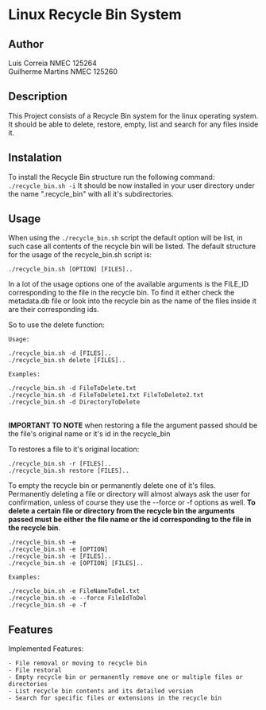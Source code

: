 # Linux Recycle Bin System

## Author
Luís Correia NMEC 125264<br>
Guilherme Martins NMEC 125260

## Description
This Project consists of a Recycle Bin system for the linux operating system. It should be able to delete, restore, empty, list and search for any files inside it.

## Instalation
To install the Recycle Bin structure run the following command:
```./recycle_bin.sh -i```
It should be now installed in your user directory under the name ".recycle_bin" with all it's subdirectories.

## Usage
When using the ```./recycle_bin.sh``` script the default option will be list, in such case all contents of the recycle bin will be listed. The default structure for the usage of the recycle_bin.sh script is:<br>

```./recycle_bin.sh [OPTION] [FILES]..```<br>

In a lot of the usage options one of the available arguments is the FILE_ID corresponding to the file in the recycle bin. To find it either check the metadata.db file or look into the recycle bin as the name of the files inside it are their corresponding ids.


So to use the delete function:

    Usage:

    ./recycle_bin.sh -d [FILES]..
    ./recycle_bin.sh delete [FILES]..

    Examples:

    ./recycle_bin.sh -d FileToDelete.txt
    ./recycle_bin.sh -d FileToDelete1.txt FileToDelete2.txt
    ./recycle_bin.sh -d DirectoryToDelete

<br>
<b>IMPORTANT TO NOTE</b> when restoring a file the argument passed should be the file's original name or it's id in the recycle_bin
<br>

To restores a file to it's original location:

    ./recycle_bin.sh -r [FILES]..
    ./recycle_bin.sh restore [FILES]..

To empty the recycle bin or permanently delete one of it's files. Permanently deleting a file or directory will almost always ask the user for confirmation, unless of course they use the --force or -f options as well. <b>To delete a certain file or directory from the recycle bin the arguments passed must be either the file name or the id corresponding to the file in the recycle bin</b>.

    ./recycle_bin.sh -e
    ./recycle_bin.sh -e [OPTION]
    ./recycle_bin.sh -e [FILES]..
    ./recycle_bin.sh -e [OPTION] [FILES]..

    Examples:

    ./recycle_bin.sh -e FileNameToDel.txt
    ./recycle_bin.sh -e --force FileIdToDel
    ./recycle_bin.sh -e -f


## Features
Implemented Features:

    - File removal or moving to recycle bin
    - File restoral
    - Empty recycle bin or permanently remove one or multiple files or directories
    - List recycle bin contents and its detailed version
    - Search for specific files or extensions in the recycle bin
